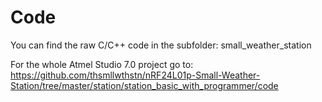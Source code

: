# Code

You can find the raw C/C++ code in the subfolder: small_weather_station

For the whole Atmel Studio 7.0 project go to: https://github.com/thsmllwthstn/nRF24L01p-Small-Weather-Station/tree/master/station/station_basic_with_programmer/code
